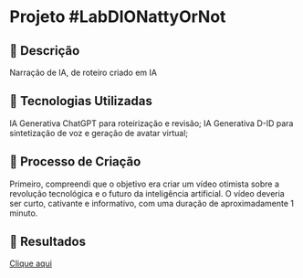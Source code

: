 # Projeto #LabDIONattyOrNot

## 📒 Descrição
Narração de IA, de roteiro criado em IA

## 🤖 Tecnologias Utilizadas
IA Generativa ChatGPT para roteirização e revisão;
IA Generativa D-ID para sintetização de voz e geração de avatar virtual;

## 🧐 Processo de Criação
Primeiro, compreendi que o objetivo era criar um vídeo otimista sobre a revolução tecnológica e o futuro da inteligência artificial. O vídeo deveria ser curto, cativante e informativo, com uma duração de aproximadamente 1 minuto.

## 🚀 Resultados
[Clique aqui](https://uploadnow.io/pt/share?utm_source=Rt44YhK)

